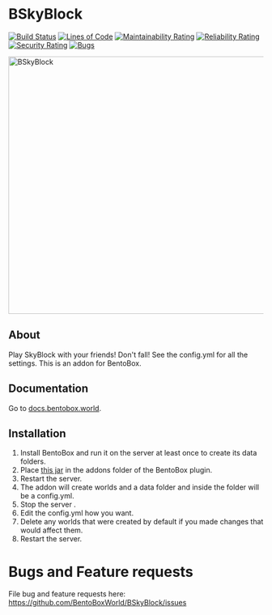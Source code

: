 # BSkyBlock

[![Build Status](https://ci.codemc.org/buildStatus/icon?job=BentoBoxWorld/BSkyBlock)](https://ci.codemc.org/job/BentoBoxWorld/job/BSkyBlock/)
[![Lines of Code](https://sonarcloud.io/api/project_badges/measure?project=BentoBoxWorld_BSkyBlock&metric=ncloc)](https://sonarcloud.io/summary/new_code?id=BentoBoxWorld_BSkyBlock)
[![Maintainability Rating](https://sonarcloud.io/api/project_badges/measure?project=BentoBoxWorld_BSkyBlock&metric=sqale_rating)](https://sonarcloud.io/summary/new_code?id=BentoBoxWorld_BSkyBlock)
[![Reliability Rating](https://sonarcloud.io/api/project_badges/measure?project=BentoBoxWorld_BSkyBlock&metric=reliability_rating)](https://sonarcloud.io/summary/new_code?id=BentoBoxWorld_BSkyBlock)
[![Security Rating](https://sonarcloud.io/api/project_badges/measure?project=BentoBoxWorld_BSkyBlock&metric=security_rating)](https://sonarcloud.io/summary/new_code?id=BentoBoxWorld_BSkyBlock)
[![Bugs](https://sonarcloud.io/api/project_badges/measure?project=BentoBoxWorld_BSkyBlock&metric=bugs)](https://sonarcloud.io/summary/new_code?id=BentoBoxWorld_BSkyBlock)

<img width="509" alt="BSkyBlock" src="https://user-images.githubusercontent.com/4407265/227750292-5617537d-c99a-4a7e-864e-5de990b8c195.png">

## About
Play SkyBlock with your friends! Don't fall! See the config.yml for all the settings. This is an addon for BentoBox.

## Documentation

Go to [docs.bentobox.world](https://docs.bentobox.world).

## Installation

1. Install BentoBox and run it on the server at least once to create its data folders.
2. Place [this jar](https://github.com/BentoBoxWorld/BSkyBlock/releases) in the addons folder of the BentoBox plugin.
3. Restart the server.
4. The addon will create worlds and a data folder and inside the folder will be a config.yml.
5. Stop the server .
6. Edit the config.yml how you want.
7. Delete any worlds that were created by default if you made changes that would affect them.
8. Restart the server.

Bugs and Feature requests
=========================
File bug and feature requests here: https://github.com/BentoBoxWorld/BSkyBlock/issues
